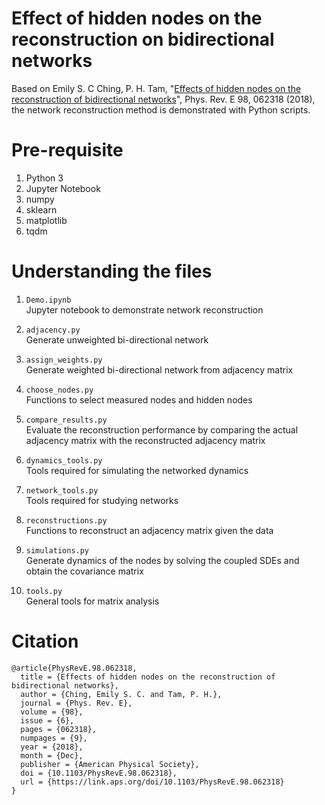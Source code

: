 # Effect of hidden nodes on the reconstruction on bidirectional networks

Based on Emily S. C Ching, P. H. Tam, "[Effects of hidden nodes on the reconstruction of bidirectional networks](https://journals.aps.org/pre/abstract/10.1103/PhysRevE.98.062318)", Phys. Rev. E 98, 062318 (2018), the network reconstruction method is demonstrated with Python scripts.

# Pre-requisite
1. Python 3
2. Jupyter Notebook
3. numpy
4. sklearn
5. matplotlib
6. tqdm


# Understanding the files
1. `Demo.ipynb`<br>
   Jupyter notebook to demonstrate network reconstruction

2. `adjacency.py`<br>
   Generate unweighted bi-directional network

3. `assign_weights.py`<br>
   Generate weighted bi-directional network from adjacency matrix

4. `choose_nodes.py`<br>
   Functions to select measured nodes and hidden nodes

5. `compare_results.py`<br>
   Evaluate the reconstruction performance by comparing
   the actual adjacency matrix with the reconstructed adjacency matrix

6.  `dynamics_tools.py`<br>
    Tools required for simulating the networked dynamics

7. `network_tools.py`<br>
   Tools required for studying networks

8. `reconstructions.py`<br>
   Functions to reconstruct an adjacency matrix given the data

9. `simulations.py`<br>
   Generate dynamics of the nodes by solving the coupled SDEs
   and obtain the covariance matrix

10. `tools.py`<br>
    General tools for matrix analysis


# Citation
```
@article{PhysRevE.98.062318,
  title = {Effects of hidden nodes on the reconstruction of bidirectional networks},
  author = {Ching, Emily S. C. and Tam, P. H.},
  journal = {Phys. Rev. E},
  volume = {98},
  issue = {6},
  pages = {062318},
  numpages = {9},
  year = {2018},
  month = {Dec},
  publisher = {American Physical Society},
  doi = {10.1103/PhysRevE.98.062318},
  url = {https://link.aps.org/doi/10.1103/PhysRevE.98.062318}
}

```
